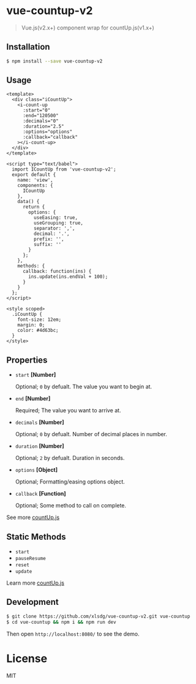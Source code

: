 # vue-countup-v2

> Vue.js(v2.x+) component wrap for countUp.js(v1.x+)


## Installation

``` bash
$ npm install --save vue-countup-v2
```


## Usage

``` vue
<template>
  <div class="iCountUp">
    <i-count-up
      :start="0"
      :end="120500"
      :decimals="0"
      :duration="2.5"
      :options="options"
      :callback="callback"
    ></i-count-up>
  </div>
</template>

<script type="text/babel">
  import ICountUp from 'vue-countup-v2';
  export default {
    name: 'view',
    components: {
      ICountUp
    },
    data() {
      return {
        options: {
          useEasing: true,
          useGrouping: true,
          separator: ',',
          decimal: '.',
          prefix: '',
          suffix: ''
        }
      };
    },
    methods: {
      callback: function(ins) {
        ins.update(ins.endVal + 100);
      }
    }
  };
</script>

<style scoped>
  .iCountUp {
    font-size: 12em;
    margin: 0;
    color: #4d63bc;
  }
</style>
```

## Properties

* `start` **[Number]**

  Optional; `0` by defualt. The value you want to begin at.

* `end` **[Number]**

  Required; The value you want to arrive at.

* `decimals` **[Number]**

  Optional; `0` by defualt. Number of decimal places in number.

* `duration` **[Number]**

  Optional; `2` by defualt. Duration in seconds.

* `options` **[Object]**

  Optional; Formatting/easing options object.

* `callback` **[Function]**

  Optional; Some method to call on complete.

See more [countUp.js](https://github.com/inorganik/countUp.js)


## Static Methods

* `start`
* `pauseResume`
* `reset`
* `update`

Learn more [countUp.js](https://github.com/inorganik/countUp.js)


## Development

``` bash
$ git clone https://github.com/xlsdg/vue-countup-v2.git vue-countup
$ cd vue-countup && npm i && npm run dev
```

Then open `http://localhost:8080/` to see the demo.

# License

MIT
